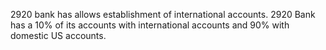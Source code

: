 2920 bank has allows establishment of international accounts.
2920 Bank has a 10% of its accounts with international accounts and 90% with domestic US accounts. 


